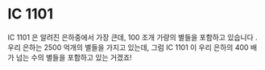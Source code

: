 # IC 1101

IC 1101 은 알려진 은하중에서 가장 큰데, 100 조개 가량의 별들을 포함하고 있습니다
. 우리 은하는 2500 억개의 별들을 가지고 있는데, 그럼 IC 1101 이 우리 은하의 400
배가 넘는 수의 별들을 포함하고 있는 거겠죠!
